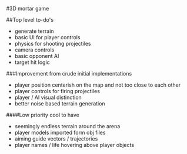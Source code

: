 #3D mortar game

##Top level to-do's
* generate terrain
* basic UI for player controls
* physics for shooting projectiles
* camera controls
* basic opponent AI
* target hit logic

###Improvement from crude initial implementations
* player position centerish on the map and not too close to each other
* player controls for firing projectiles
* player / AI visual distinction
* better noise based terrain generation

####Low priority cool to have
* seemingly endless terrain around the arena
* player models imported form obj files
* aiming guide vectors / trajectories
* player names / life hovering above player objects

